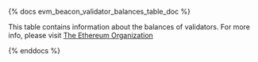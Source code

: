 {% docs evm_beacon_validator_balances_table_doc %}

This table contains information about the balances of validators. For more info, please visit [The Ethereum Organization](https://ethereum.org/en/developers/docs/consensus-mechanisms/pos/)

{% enddocs %}
